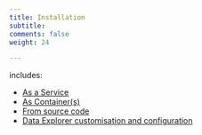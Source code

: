 ```yaml
---
title: Installation
subtitle: 
comments: false
weight: 24

---
```


includes:

* [As a Service](/getting-started/installation/as-a-service)
* [As Container(s)](/getting-started/installation/as-container)
* [From source code](/getting-started/installation/from-source-code)
* [Data Explorer customisation and configuration](/getting-started/installation/de-customisation-configuration)
